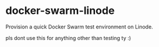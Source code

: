 # docker-swarm-linode

Provision a quick Docker Swarm test environment on Linode.

pls dont use this for anything other than testing ty :)